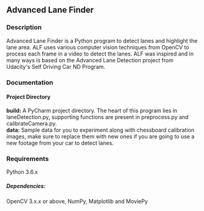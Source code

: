 ## Advanced Lane Finder

### Description
Advanced Lane Finder is a Python program to detect lanes and highlight the lane area. ALF uses various computer vision techniques from OpenCV to process each frame in a video to detect the lanes. ALF was inspired and in many ways is based on the Advanced Lane Detection project from Udacity's Self Driving Car ND Program. 

### Documentation
#### Project Directory
**build:** A PyCharm project directory. The heart of this program lies in laneDetection.py, supporting functions are present in preprocess.py and calibrateCamera.py. <br/>
**data:** Sample data for you to experiment along with chessboard calibration images, make sure to replace them with new ones if you are going to use a new footage from your car to detect lanes. 

### Requirements
Python 3.6.x
##### Dependencies:
OpenCV 3.x.x or above, NumPy, Matplotlib and MoviePy

